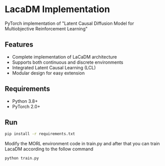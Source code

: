 # LacaDM Implementation

PyTorch implementation of "Latent Causal Diffusion Model for Multiobjective Reinforcement Learning"

## Features
- Complete implementation of LaCaDM architecture
- Supports both continuous and discrete environments
- Integrated Latent Causal Learning (LCL)
- Modular design for easy extension

## Requirements
- Python 3.8+
- PyTorch 2.0+

## Run
```bash
pip install -r requirements.txt
```
Modify the MORL environment code in train.py and after that you can train LacaDM according to the follow command

```bash
python train.py
```
